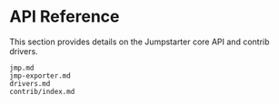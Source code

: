 # API Reference

This section provides details on the Jumpstarter core API and contrib drivers.

```{toctree}
jmp.md
jmp-exporter.md
drivers.md
contrib/index.md
```
